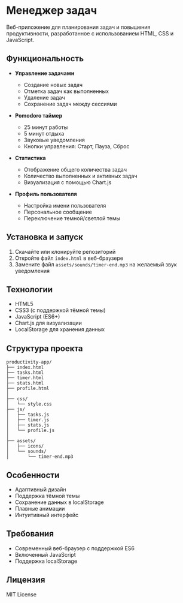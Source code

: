 # Менеджер задач

Веб-приложение для планирования задач и повышения продуктивности, разработанное с использованием HTML, CSS и JavaScript.

## Функциональность

- **Управление задачами**
  - Создание новых задач
  - Отметка задач как выполненных
  - Удаление задач
  - Сохранение задач между сессиями

- **Pomodoro таймер**
  - 25 минут работы
  - 5 минут отдыха
  - Звуковые уведомления
  - Кнопки управления: Старт, Пауза, Сброс

- **Статистика**
  - Отображение общего количества задач
  - Количество выполненных и активных задач
  - Визуализация с помощью Chart.js

- **Профиль пользователя**
  - Настройка имени пользователя
  - Персональное сообщение
  - Переключение темной/светлой темы

## Установка и запуск

1. Скачайте или клонируйте репозиторий
2. Откройте файл `index.html` в веб-браузере
3. Замените файл `assets/sounds/timer-end.mp3` на желаемый звук уведомления

## Технологии

- HTML5
- CSS3 (с поддержкой тёмной темы)
- JavaScript (ES6+)
- Chart.js для визуализации
- LocalStorage для хранения данных

## Структура проекта

```
productivity-app/
├── index.html
├── tasks.html
├── timer.html
├── stats.html
├── profile.html
│
├── css/
│   └── style.css
├── js/
│   ├── tasks.js
│   ├── timer.js
│   ├── stats.js
│   └── profile.js
│
├── assets/
│   ├── icons/
│   └── sounds/
│       └── timer-end.mp3
```

## Особенности

- Адаптивный дизайн
- Поддержка тёмной темы
- Сохранение данных в localStorage
- Плавные анимации
- Интуитивный интерфейс

## Требования

- Современный веб-браузер с поддержкой ES6
- Включенный JavaScript
- Поддержка localStorage

## Лицензия

MIT License 
